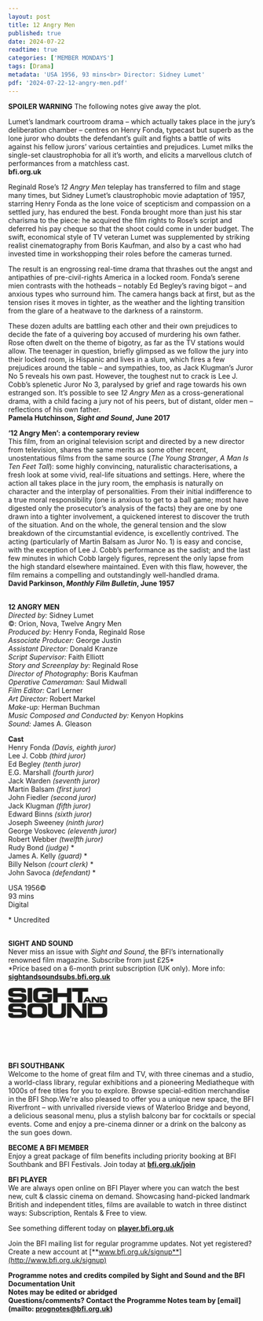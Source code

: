 ```yaml
---
layout: post
title: 12 Angry Men
published: true
date: 2024-07-22
readtime: true
categories: ['MEMBER MONDAYS']
tags: [Drama]
metadata: 'USA 1956, 93 mins<br> Director: Sidney Lumet'
pdf: '2024-07-22-12-angry-men.pdf'
---
```


**SPOILER WARNING** The following notes give away the plot.

Lumet’s landmark courtroom drama – which actually takes place in the jury’s deliberation chamber – centres on Henry Fonda, typecast but superb as the lone juror who doubts the defendant’s guilt and fights a battle of wits against his fellow jurors’ various certainties and prejudices. Lumet milks the single-set claustrophobia for all it’s worth, and elicits a marvellous clutch of performances from a matchless cast.  
**bfi.org.uk**  

Reginald Rose’s _12 Angry Men_ teleplay has transferred to film and stage many times, but Sidney Lumet’s claustrophobic movie adaptation of 1957, starring Henry Fonda as the lone voice of scepticism and compassion on a settled jury, has endured the best. Fonda brought more than just his star charisma to the piece: he acquired the film rights to Rose’s script and deferred his pay cheque so that the shoot could come in under budget. The swift, economical style of TV veteran Lumet was supplemented by striking realist cinematography from Boris Kaufman, and also by a cast who had invested time in workshopping their roles before the cameras turned.

The result is an engrossing real-time drama that thrashes out the angst and antipathies of pre-civil-rights America in a locked room. Fonda’s serene mien contrasts with the hotheads – notably Ed Begley’s raving bigot – and anxious types who surround him. The camera hangs back at first, but as the tension rises it moves in tighter, as the weather and the lighting transition from the glare of a heatwave to the darkness of a rainstorm.

These dozen adults are battling each other and their own prejudices to decide the fate of a quivering boy accused of murdering his own father. Rose often dwelt on the theme of bigotry, as far as the TV stations would allow. The teenager in question, briefly glimpsed as we follow the jury into their locked room, is Hispanic and lives in a slum, which fires a few prejudices around the table – and sympathies, too, as Jack Klugman’s Juror No 5 reveals his own past. However, the toughest nut to crack is Lee J. Cobb’s splenetic Juror No 3, paralysed by grief and rage towards his own estranged son. It’s possible to see _12 Angry Men_ as a cross-generational drama, with a child facing a jury not of his peers, but of distant, older men – reflections of his own father.  
**Pamela Hutchinson, _Sight and Sound_, June 2017**  

**‘12 Angry Men’: a contemporary review**  
This film, from an original television script and directed by a new director from television, shares the same merits as some other recent, unostentatious films from the same source (_The Young Stranger_, _A Man Is Ten Feet Tall_): some highly convincing, naturalistic characterisations, a fresh look at some vivid, real-life situations and settings. Here, where the action all takes place in the jury room, the emphasis is naturally on character and the interplay of personalities. From their initial indifference to a true moral responsibility (one is anxious to get to a ball game; most have digested only the prosecutor’s analysis of the facts) they are one by one drawn into a tighter involvement, a quickened interest to discover the truth of the situation. And on the whole, the general tension and the slow breakdown of the circumstantial evidence, is excellently contrived. The acting (particularly of Martin Balsam as Juror No. 1) is easy and concise, with the exception of Lee J. Cobb’s performance as the sadist; and the last few minutes in which Cobb largely figures, represent the only lapse from the high standard elsewhere maintained. Even with this flaw, however, the film remains a compelling and outstandingly well-handled drama.  
**David Parkinson, _Monthly Film Bulletin_, June 1957**  
<br>

**12 ANGRY MEN**  
_Directed by:_ Sidney Lumet  
©: Orion, Nova, Twelve Angry Men  
_Produced by:_ Henry Fonda, Reginald Rose  
_Associate Producer:_ George Justin  
_Assistant Director:_ Donald Kranze  
_Script Supervisor:_ Faith Elliott  
_Story and Screenplay by:_ Reginald Rose  
_Director of Photography:_ Boris Kaufman  
_Operative Cameraman:_ Saul Midwall  
_Film Editor:_ Carl Lerner  
_Art Director:_ Robert Markel  
_Make-up:_ Herman Buchman  
_Music Composed and Conducted by:_ Kenyon Hopkins  
_Sound:_ James A. Gleason  

**Cast**  
Henry Fonda _(Davis, eighth juror)_  
Lee J. Cobb _(third juror)_  
Ed Begley _(tenth juror)_  
E.G. Marshall _(fourth juror)_  
Jack Warden _(seventh juror)_  
Martin Balsam _(first juror)_  
John Fiedler _(second juror)_  
Jack Klugman _(fifth juror)_  
Edward Binns _(sixth juror)_  
Joseph Sweeney _(ninth juror)_  
George Voskovec _(eleventh juror)_  
Robert Webber _(twelfth juror)_  
Rudy Bond _(judge)_ *  
James A. Kelly _(guard)_ *  
Billy Nelson _(court clerk)_ *  
John Savoca _(defendant)_ *  

USA 1956©  
93 mins  
Digital  

\* Uncredited  
<br>

**SIGHT AND SOUND**<br>
Never miss an issue with _Sight and Sound_, the BFI’s internationally renowned film magazine. Subscribe from just £25*<br>
*Price based on a 6-month print subscription (UK only). More info: [**sightandsoundsubs.bfi.org.uk**](https://sightandsoundsubs.bfi.org.uk/subscribe)

<img style="float: left;" src="/img/sight-and-sound.jpg" width="40%" height="40%"><br><br><br><br><br><br><br><br>

**BFI SOUTHBANK**  
Welcome to the home of great film and TV, with three cinemas and a studio, a world-class library, regular exhibitions and a pioneering Mediatheque with 1000s of free titles for you to explore. Browse special-edition merchandise in the BFI Shop.We&#39;re also pleased to offer you a unique new space, the BFI Riverfront – with unrivalled riverside views of Waterloo Bridge and beyond, a delicious seasonal menu, plus a stylish balcony bar for cocktails or special events. Come and enjoy a pre-cinema dinner or a drink on the balcony as the sun goes down.  

**BECOME A BFI MEMBER**  
Enjoy a great package of film benefits including priority booking at BFI Southbank and BFI Festivals. Join today at [**bfi.org.uk/join**](http://www.bfi.org.uk/join)  

**BFI PLAYER**  
 We are always open online on BFI Player where you can watch the best new, cult &amp; classic cinema on demand. Showcasing hand-picked landmark British and independent titles, films are available to watch in three distinct ways: Subscription, Rentals &amp; Free to view.  

See something different today on [**player.bfi.org.uk**](https://player.bfi.org.uk)  

Join the BFI mailing list for regular programme updates. Not yet registered? Create a new account at [**www.bfi.org.uk/signup**](http://www.bfi.org.uk/signup)

**Programme notes and credits compiled by Sight and Sound and the BFI Documentation Unit  
Notes may be edited or abridged  
Questions/comments? Contact the Programme Notes team by [email](mailto: prognotes@bfi.org.uk)**  
<!--stackedit_data:
eyJoaXN0b3J5IjpbMTAzMDY5ODY2MV19
-->
